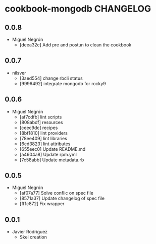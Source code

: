 cookbook-mongodb CHANGELOG
===============

## 0.0.8

  - Miguel Negrón
    - [deea32c] Add pre and postun to clean the cookbook

## 0.0.7

  - nilsver
    - [3aed554] change rbcli status
    - [9996492] integrate mongodb for rocky9

## 0.0.6

  - Miguel Negrón
    - [af7cdfb] lint scripts
    - [808abdf] resources
    - [ceec9dc] recipes
    - [8bf1810] lint providers
    - [78ee409] lint libraries
    - [6cd3823] lint attributes
    - [655eec0] Update README.md
    - [a4604a8] Update rpm.yml
    - [7c58abb] Update metadata.rb

## 0.0.5

  - Miguel Negrón
    - [af07a77] Solve conflic on spec file
    - [8571a37] Update changelog of spec file
    - [ff1c872] Fix wrapper

## 0.0.1
  
  - Javier Rodriguez
    - Skel creation

